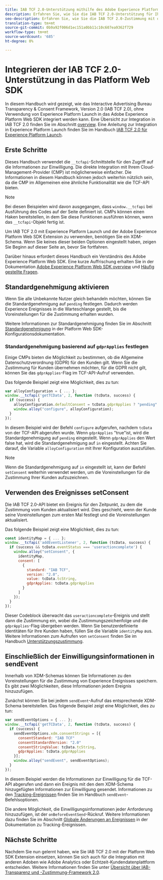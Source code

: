 ```yaml
---
title: IAB TCF 2.0-Unterstützung mithilfe des Adobe Experience Platform Web SDK integrieren
description: Erfahren Sie, wie Sie die IAB TCF 2.0-Unterstützung für Ihre Website ohne Verwendung von Adobe Experience Platform Launch einrichten.
seo-description: Erfahren Sie, wie Sie die IAB TCF 2.0-Zustimmung mit dem Adobe Experience Platform Web SDK einrichten.
translation-type: tm+mt
source-git-commit: 0b9a92f006d1ec151a0bb11c10c607ea9362f729
workflow-type: tm+mt
source-wordcount: '685'
ht-degree: 0%

---
```



# Integrieren der IAB TCF 2.0-Unterstützung in das Platform Web SDK

In diesem Handbuch wird gezeigt, wie das Interactive Advertising Bureau Transparency &amp; Consent Framework, Version 2.0 (IAB TCF 2.0), ohne Verwendung von Experience Platform Launch in das Adobe Experience Platform Web SDK integriert werden kann. Eine Übersicht zur Integration in IAB TCF 2.0 finden Sie im Abschnitt [overview](./overview.md). Eine Anleitung zur Integration in Experience Platform Launch finden Sie im Handbuch [IAB TCF 2.0 für Experience Platform Launch](./with-launch.md).

## Erste Schritte

Dieses Handbuch verwendet die `__tcfapi`-Schnittstelle für den Zugriff auf die Informationen zur Einwilligung. Die direkte Integration mit Ihrem Cloud-Management-Provider (CMP) ist möglicherweise einfacher. Die Informationen in diesem Handbuch können jedoch weiterhin nützlich sein, da die CMP im Allgemeinen eine ähnliche Funktionalität wie die TCF-API bieten.

>[!NOTE]
>
>Bei diesen Beispielen wird davon ausgegangen, dass `window.__tcfapi` bei Ausführung des Codes auf der Seite definiert ist. CMPs können einen Haken bereitstellen, in dem Sie diese Funktionen ausführen können, wenn das `__tcfapi`-Objekt fertig ist.

Um IAB TCF 2.0 mit Experience Platform Launch und der Adobe Experience Platform Web SDK Extension zu verwenden, benötigen Sie ein XDM-Schema. Wenn Sie keines dieser beiden Optionen eingestellt haben, zeigen Sie Beginn auf dieser Seite an, bevor Sie fortfahren.

Darüber hinaus erfordert dieses Handbuch ein Verständnis des Adobe Experience Platform Web SDK. Eine kurze Auffrischung erhalten Sie in der Dokumentation [Adobe Experience Platform Web SDK overview](../../home.md) und [Häufig gestellte Fragen](../../web-sdk-faq.md).

## Standardgenehmigung aktivieren

Wenn Sie alle Unbekannte Nutzer gleich behandeln möchten, können Sie die Standardgenehmigung auf `pending` festlegen. Dadurch werden Experience Ereignisses in die Warteschlange gestellt, bis die Voreinstellungen für die Zustimmung erhalten wurden.

Weitere Informationen zur Standardgenehmigung finden Sie im Abschnitt [Standardgenehmigung](../../fundamentals/configuring-the-sdk.md#default-consent) in der Platform Web SDK-Konfigurationsdokumentation.

### Standardgenehmigung basierend auf `gdprApplies` festlegen

Einige CMPs bieten die Möglichkeit zu bestimmen, ob die Allgemeine Datenschutzverordnung (GDPR) für den Kunden gilt. Wenn Sie die Zustimmung für Kunden übernehmen möchten, für die GDPR nicht gilt, können Sie das `gdprApplies`-Flag im TCF-API-Aufruf verwenden.

Das folgende Beispiel zeigt eine Möglichkeit, dies zu tun:

```javascript
var alloyConfiguration = { ... };
window.__tcfapi('getTCData', 2, function (tcData, success) {
  if (success) {
    alloyConfiguration.defaultConsent = tcData.gdprApplies ? "pending" : "in";
    window.alloy("configure", alloyConfiguration);
  }
});
```

In diesem Beispiel wird der Befehl `configure` aufgerufen, nachdem `tcData` von der TCF-API abgerufen wurde. Wenn `gdprApplies` &quot;true&quot;ist, wird die Standardgenehmigung auf `pending` eingestellt. Wenn `gdprApplies` den Wert false hat, wird die Standardgenehmigung auf `in` eingestellt. Achten Sie darauf, die Variable `alloyConfiguration` mit Ihrer Konfiguration auszufüllen.

>[!NOTE]
>
>Wenn die Standardgenehmigung auf `in` eingestellt ist, kann der Befehl `setConsent` weiterhin verwendet werden, um die Voreinstellungen für die Zustimmung Ihrer Kunden aufzuzeichnen.

## Verwenden des Ereignisses setConsent

Die IAB TCF 2.0-API bietet ein Ereignis für den Zeitpunkt, zu dem die Zustimmung vom Kunden aktualisiert wird. Dies geschieht, wenn der Kunde seine Voreinstellungen zum ersten Mal festlegt und die Voreinstellungen aktualisiert.

Das folgende Beispiel zeigt eine Möglichkeit, dies zu tun:

```javascript
const identityMap = { ... };
window.__tcfapi('addEventListener', 2, function (tcData, success) {
  if (success && tcData.eventStatus === 'useractioncomplete') {
    window.alloy("setConsent", {
      identityMap,
      consent: [
        {
          standard: "IAB TCF",
          version: "2.0",
          value: tcData.tcString,
          gdprApplies: tcData.gdprApplies
        }
      ]
    });
  }
});
```

Dieser Codeblock überwacht das `useractioncomplete`-Ereignis und stellt dann die Zustimmung ein, wobei die Zustimmungszeichenfolge und die `gdprApplies`-Flag übergeben werden. Wenn Sie benutzerdefinierte Identitäten für Ihre Kunden haben, füllen Sie die Variable `identityMap` aus. Weitere Informationen zum Aufrufen von `setConsent` finden Sie im Handbuch [Unterstützungszustimmung](../../consent/supporting-consent.md).

## Einschließlich der Einwilligungsinformationen in sendEvent

Innerhalb von XDM-Schemas können Sie Informationen zu den Voreinstellungen für die Zustimmung von Experience Ereignisses speichern. Es gibt zwei Möglichkeiten, diese Informationen jedem Ereignis hinzuzufügen.

Zunächst können Sie bei jedem `sendEvent`-Aufruf das entsprechende XDM-Schema bereitstellen. Das folgende Beispiel zeigt eine Möglichkeit, dies zu tun:

```javascript
var sendEventOptions = { ... };
window.__tcfapi('getTCData', 2, function (tcData, success) {
  if (success) {
    sendEventOptions.xdm.consentStrings = [{
      consentStandard: "IAB TCF"
      consentStandardVersion: "2.0"
      consentStringValue: tcData.tcString,
      gdprApplies: tcData.gdprApplies
    }];
    window.alloy("sendEvent", sendEventOptions);
  }
});
```

In diesem Beispiel werden die Informationen zur Einwilligung für die TCF-API abgerufen und dann ein Ereignis mit den dem XDM-Schema hinzugefügten Informationen zur Einwilligung gesendet. Informationen zu den [Tracking-Ereignissen](../../fundamentals/tracking-events.md) finden Sie im Handbuch `sendEvent`-Befehlsoptionen.

Die andere Möglichkeit, die Einwilligungsinformationen jeder Anforderung hinzuzufügen, ist der `onBeforeEventSend`-Rückruf. Weitere Informationen dazu finden Sie im Abschnitt [Globale Änderungen an Ereignissen](../../fundamentals/tracking-events.md#modifying-events-globally) in der Dokumentation zu Tracking-Ereignissen.

## Nächste Schritte

Nachdem Sie nun gelernt haben, wie Sie IAB TCF 2.0 mit der Platform Web SDK Extension einsetzen, können Sie sich auch für die Integration mit anderen Adoben wie Adobe Analytics oder Echtzeit-Kundendatenplattform entscheiden. Weitere Informationen finden Sie unter [Übersicht über IAB-Transparenz und -Zustimmung-Framework 2.0](./overview.md).
